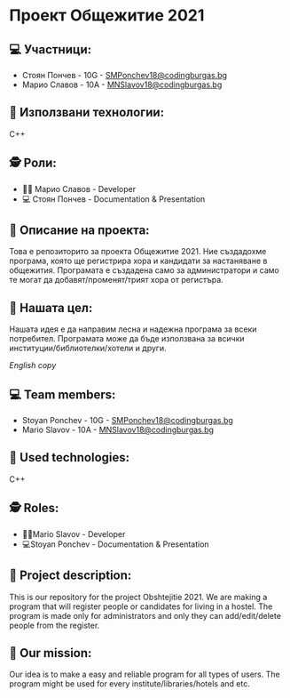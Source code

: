 # Проект Общежитие 2021
## 💻 Участници:
* Стоян Пончев - 10G - SMPonchev18@codingburgas.bg
* Марио Славов - 10A - MNSlavov18@codingburgas.bg


## 🦾 Използвани технологии:
C++ 


## 🕵️ Роли:
* 👨‍💻 Марио Славов - Developer
* 💻 Стоян Пончев - Documentation & Presentation

## 📖 Описание на проекта:
Това е репозиторито за проекта Общежитие 2021. Ние създадохме програма, която ще регистрира хора и кандидати за настаняване в общежития. Програмата е създадена само за администратори и само те могат да добавят/променят/трият хора от регистъра.


##  🏹 Нашата цел:
Нашата идея е да направим лесна и надежна програма за всеки потребител. Програмата може да бъде използвана за всички институции/библиотелки/хотели и други.

*English copy*
## 💻 Team members:
* Stoyan Ponchev - 10G -  SMPonchev18@codingburgas.bg
* Mario Slavov - 10A - MNSlavov18@codingburgas.bg


## 🦾 Used technologies:
C++ 


## 🕵️ Roles:
* 👨‍💻Mario Slavov - Developer
* 💻Stoyan Ponchev - Documentation & Presentation


## 📖 Project description:
This is our repository for the project Obshtejitie 2021. We are making a program that will register people or candidates for living in a hostel. The program is made only for administrators and only they can add/edit/delete people from the register.


##  🏹 Our mission:
Our idea is to make a easy and reliable program for all types of users. The program might be used for every institute/libraries/hotels and etc.
